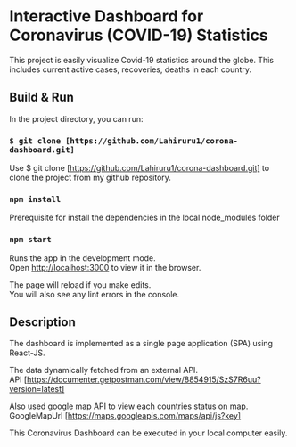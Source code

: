 
# Interactive Dashboard for Coronavirus (COVID-19) Statistics

This project is easily visualize Covid-19 statistics around the globe. This includes current active cases, recoveries, deaths in each
country.

## Build & Run

In the project directory, you can run:

### `$ git clone [https://github.com/Lahiruru1/corona-dashboard.git]`

Use $ git clone [https://github.com/Lahiruru1/corona-dashboard.git] to clone the project from my github repository. 

### `npm install`

Prerequisite for install the dependencies in the local node_modules folder

### `npm start`

Runs the app in the development mode.\
Open [http://localhost:3000](http://localhost:3000) to view it in the browser.

The page will reload if you make edits.\
You will also see any lint errors in the console.

## Description

The dashboard is implemented as a single page application (SPA) using React-JS.

The data dynamically fetched from an external API.\
API [https://documenter.getpostman.com/view/8854915/SzS7R6uu?version=latest]

Also used google map API to view each countries status on map.\
GoogleMapUrl [https://maps.googleapis.com/maps/api/js?key]

This Coronavirus Dashboard can be executed in your local computer easily. 

